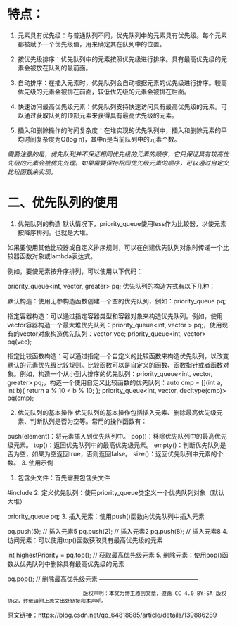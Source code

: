 # 特点：

1. 元素具有优先级：与普通队列不同，优先队列中的元素具有优先级。每个元素都被赋予一个优先级值，用来确定其在队列中的位置。

2. 按优先级排序：优先队列中的元素按照优先级进行排序。具有最高优先级的元素会被放在队列的最前面。

3. 自动排序：在插入元素时，优先队列会自动根据元素的优先级进行排序。较高优先级的元素会被排在前面，较低优先级的元素会被排在后面。

4. 快速访问最高优先级元素：优先队列支持快速访问具有最高优先级的元素。可以通过获取队列的顶部元素来获得具有最高优先级的元素。

5. 插入和删除操作的时间复杂度：在堆实现的优先队列中，插入和删除元素的平均时间复杂度为O(log n)，其中n是当前队列中的元素个数。

*需要注意的是，优先队列并不保证相同优先级的元素的顺序，它只保证具有较高优先级的元素会被优先处理。如果需要保持相同优先级元素的顺序，可以通过自定义比较函数来实现。*

# 二、优先队列的使用
1. 优先队列的构造
默认情况下，priority_queue使用less<int>作为比较器，以使元素按降序排列。也就是大堆。

如果要使用其他比较器或自定义排序规则，可以在创建优先队列对象时传递一个比较器函数对象或lambda表达式。

例如，要使元素按升序排列，可以使用以下代码：

priority_queue<int, vector<int>, greater<int>> pq;
优先队列的构造方式有以下几种：

默认构造：使用无参构造函数创建一个空的优先队列，例如：priority_queue<int> pq;

指定容器构造：可以通过指定容器类型和容器对象来构造优先队列。例如，使用vector容器构造一个最大堆优先队列：priority_queue<int, vector<int> > pq;，使用现有的vector对象构造优先队列：vector<int> vec; priority_queue<int, vector<int>> pq(vec);

指定比较函数构造：可以通过指定一个自定义的比较函数来构造优先队列，以改变默认的元素优先级比较规则。比较函数可以是自定义的函数、函数指针或者函数对象。例如，构造一个从小到大排序的优先队列：priority_queue<int, vector<int>, greater<int>> pq;，构造一个使用自定义比较函数的优先队列：auto cmp = [](int a, int b){ return a % 10 < b % 10; }; priority_queue<int, vector<int>, decltype(cmp)> pq(cmp);

2. 优先队列的基本操作
优先队列的基本操作包括插入元素、删除最高优先级元素、判断队列是否为空等。常用的操作函数有：

push(element)：将元素插入到优先队列中。
pop()：移除优先队列中的最高优先级元素。
top()：返回优先队列中的最高优先级元素。
empty()：判断优先队列是否为空，如果为空返回true，否则返回false。
size()：返回优先队列中元素的个数。
3. 使用示例
1. 包含头文件：首先需要包含<queue>头文件

#include <queue>
2. 定义优先队列：使用priority_queue类定义一个优先队列对象（默认大堆）

priority_queue<int> pq;
 3. 插入元素：使用push()函数向优先队列中插入元素

pq.push(5);  // 插入元素5
pq.push(2);  // 插入元素2
pq.push(8);  // 插入元素8
4. 访问元素：可以使用top()函数获取具有最高优先级的元素

int highestPriority = pq.top();  // 获取最高优先级元素
 5. 删除元素：使用pop()函数从优先队列中删除具有最高优先级的元素

pq.pop();  // 删除最高优先级元素
————————————————

                            版权声明：本文为博主原创文章，遵循 CC 4.0 BY-SA 版权协议，转载请附上原文出处链接和本声明。
                        
原文链接：https://blog.csdn.net/qq_64818885/article/details/139886289